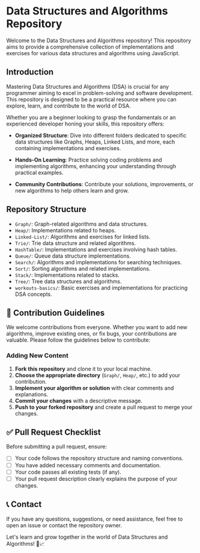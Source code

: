 # Data Structures and Algorithms Repository

Welcome to the Data Structures and Algorithms repository! This repository aims to provide a comprehensive collection of implementations and exercises for various data structures and algorithms using JavaScript.

## Introduction

Mastering Data Structures and Algorithms (DSA) is crucial for any programmer aiming to excel in problem-solving and software development. This repository is designed to be a practical resource where you can explore, learn, and contribute to the world of DSA.

Whether you are a beginner looking to grasp the fundamentals or an experienced developer honing your skills, this repository offers:

- **Organized Structure**: Dive into different folders dedicated to specific data structures like Graphs, Heaps, Linked Lists, and more, each containing implementations and exercises.
  
- **Hands-On Learning**: Practice solving coding problems and implementing algorithms, enhancing your understanding through practical examples.

- **Community Contributions**: Contribute your solutions, improvements, or new algorithms to help others learn and grow.

## Repository Structure

- `Graph/`: Graph-related algorithms and data structures.
- `Heap/`: Implementations related to heaps.
- `Linked-List/`: Algorithms and exercises for linked lists.
- `Trie/`: Trie data structure and related algorithms.
- `HashTable/`: Implementations and exercises involving hash tables.
- `Queue/`: Queue data structure implementations.
- `Search/`: Algorithms and implementations for searching techniques.
- `Sort/`: Sorting algorithms and related implementations.
- `Stack/`: Implementations related to stacks.
- `Tree/`: Tree data structures and algorithms.
- `workouts-basics/`: Basic exercises and implementations for practicing DSA concepts.

## 🚀 Contribution Guidelines

We welcome contributions from everyone. Whether you want to add new algorithms, improve existing ones, or fix bugs, your contributions are valuable. Please follow the guidelines below to contribute:

### Adding New Content

1. **Fork this repository** and clone it to your local machine.
2. **Choose the appropriate directory** (`Graph/`, `Heap/`, etc.) to add your contribution.
3. **Implement your algorithm or solution** with clear comments and explanations.
4. **Commit your changes** with a descriptive message.
5. **Push to your forked repository** and create a pull request to merge your changes.

## ✅ Pull Request Checklist

Before submitting a pull request, ensure:

- [ ] Your code follows the repository structure and naming conventions.
- [ ] You have added necessary comments and documentation.
- [ ] Your code passes all existing tests (if any).
- [ ] Your pull request description clearly explains the purpose of your changes.

## 📞 Contact

If you have any questions, suggestions, or need assistance, feel free to open an issue or contact the repository owner.

Let's learn and grow together in the world of Data Structures and Algorithms! 🚀📈
